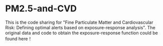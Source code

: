 # PM2.5-and-CVD
This is the code sharing for "Fine Particulate Matter and Cardiovascular Risk: Defining optimal alerts based on exposure-response analysis". The original data and code to obtain the exposure-response function could be found here！
